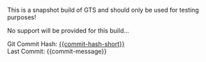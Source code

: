 This is a snapshot build of GTS and should only be used for testing purposes!

No support will be provided for this build...

Git Commit Hash: [{{commit-hash-short}}](https://github.com/NickImpact/GTS/commit/{{commit-hash}})  
Last Commit: {{commit-message}}